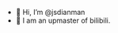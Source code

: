 - 👋 Hi, I’m @jsdianman
- 👀 I am an upmaster of bilibili.


<!---
jsdianman/jsdianman is a ✨ special ✨ repository because its `README.md` (this file) appears on your GitHub profile.
You can click the Preview link to take a look at your changes.
--->

